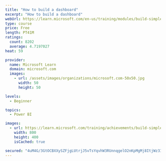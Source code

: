 ```yaml
---
title: "How to build a dashboard"
excerpt: "How to build a dashboard"
webUrl: https://learn.microsoft.com/en-us/training/modules/build-simple-dashboard/
type: course
price: Free
length: PT41M
ratings:
  count: 8202
  average: 4.7197027
heat: 59

provider:
  name: Microsoft Learn
  domain: microsoft.com
  images:
    - url: /assets/images/organizations/microsoft.com-50x50.jpg
      width: 50
      height: 50

levels:
  - Beginner

topics:
  - Power BI

images:
  - url: https://learn.microsoft.com/training/achievements/build-simple-dashboard-social.png
    width: 800
    height: 400
    isCached: true

secured: "4uM4G/3GtOCBXXySZFjgLUtrjJ5vTsYqvhW3RUnnqgelO2nKpMgMj8ItjWz3I2WVsE2RF+SUgcpXSJGyxWPrk96BG4bWXy31+szrqTI6w9ny9WvGA+zwelsgxYMHcjr1ue3Rjso9oXwwnFFUfgnV5iBwgTwrdGQRJrraxpQqVdbcXEN0TtNRjLc3czPDjIdhOduFAQvIo04YXMvKx7yY2TaE3jKcE8VZxCtYMB9Dy427qukC4NIFGVB2y39nPq8NZsJDeQbBpe6mwXcE59lUn6ZYYaBF70O144C/S7D2YdGv+Z6bErSXpvHI+uN3nPEWkTAwlUCQdKtHVdRWc7Sy2UHNry/4llwc4dt9hqn2Hcsvkdk1TOZ1+bS+xBDmPMgcT6tYZLtNg1zsF4jXq+3go29jwThcOjYEcBZGzqqcCJg=;RSl594xuDmY4lmpT4W302w=="
---
```


